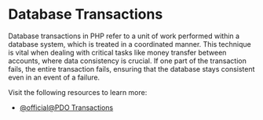 # Database Transactions

Database transactions in PHP refer to a unit of work performed within a database system, which is treated in a coordinated manner. This technique is vital when dealing with critical tasks like money transfer between accounts, where data consistency is crucial. If one part of the transaction fails, the entire transaction fails, ensuring that the database stays consistent even in an event of a failure.

Visit the following resources to learn more:

- [@official@PDO Transactions](https://www.php.net/manual/en/pdo.transactions.php)